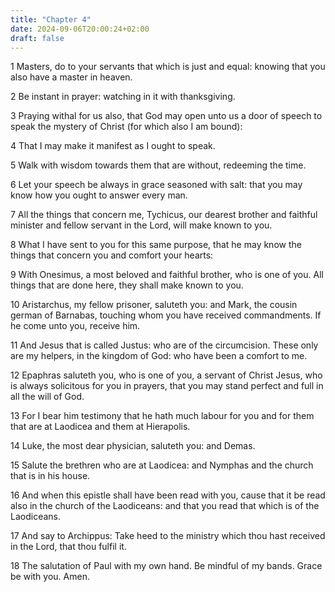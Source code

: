 ```yaml
---
title: "Chapter 4"
date: 2024-09-06T20:00:24+02:00
draft: false
---
```



1 Masters, do to your servants that which is just and equal: knowing that you also have a master in heaven.

2 Be instant in prayer: watching in it with thanksgiving.

3 Praying withal for us also, that God may open unto us a door of speech to speak the mystery of Christ (for which also I am bound):

4 That I may make it manifest as I ought to speak.

5 Walk with wisdom towards them that are without, redeeming the time.

6 Let your speech be always in grace seasoned with salt: that you may know how you ought to answer every man.

7 All the things that concern me, Tychicus, our dearest brother and faithful minister and fellow servant in the Lord, will make known to you.

8 What I have sent to you for this same purpose, that he may know the things that concern you and comfort your hearts:

9 With Onesimus, a most beloved and faithful brother, who is one of you. All things that are done here, they shall make known to you.

10 Aristarchus, my fellow prisoner, saluteth you: and Mark, the cousin german of Barnabas, touching whom you have received commandments. If he come unto you, receive him.

11 And Jesus that is called Justus: who are of the circumcision. These only are my helpers, in the kingdom of God: who have been a comfort to me.

12 Epaphras saluteth you, who is one of you, a servant of Christ Jesus, who is always solicitous for you in prayers, that you may stand perfect and full in all the will of God.

13 For I bear him testimony that he hath much labour for you and for them that are at Laodicea and them at Hierapolis.

14 Luke, the most dear physician, saluteth you: and Demas.

15 Salute the brethren who are at Laodicea: and Nymphas and the church that is in his house.

16 And when this epistle shall have been read with you, cause that it be read also in the church of the Laodiceans: and that you read that which is of the Laodiceans.

17 And say to Archippus: Take heed to the ministry which thou hast received in the Lord, that thou fulfil it.

18 The salutation of Paul with my own hand. Be mindful of my bands. Grace be with you. Amen.

